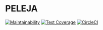 # PELEJA

[![Maintainability](https://api.codeclimate.com/v1/badges/1d817d801741dc27e30a/maintainability)](https://codeclimate.com/github/rtio/peleja/maintainability)
[![Test Coverage](https://api.codeclimate.com/v1/badges/1d817d801741dc27e30a/test_coverage)](https://codeclimate.com/github/rtio/peleja/test_coverage)
[![CircleCI](https://circleci.com/gh/rtio/peleja/tree/master.svg?style=svg)](https://circleci.com/gh/rtio/peleja/tree/master)

